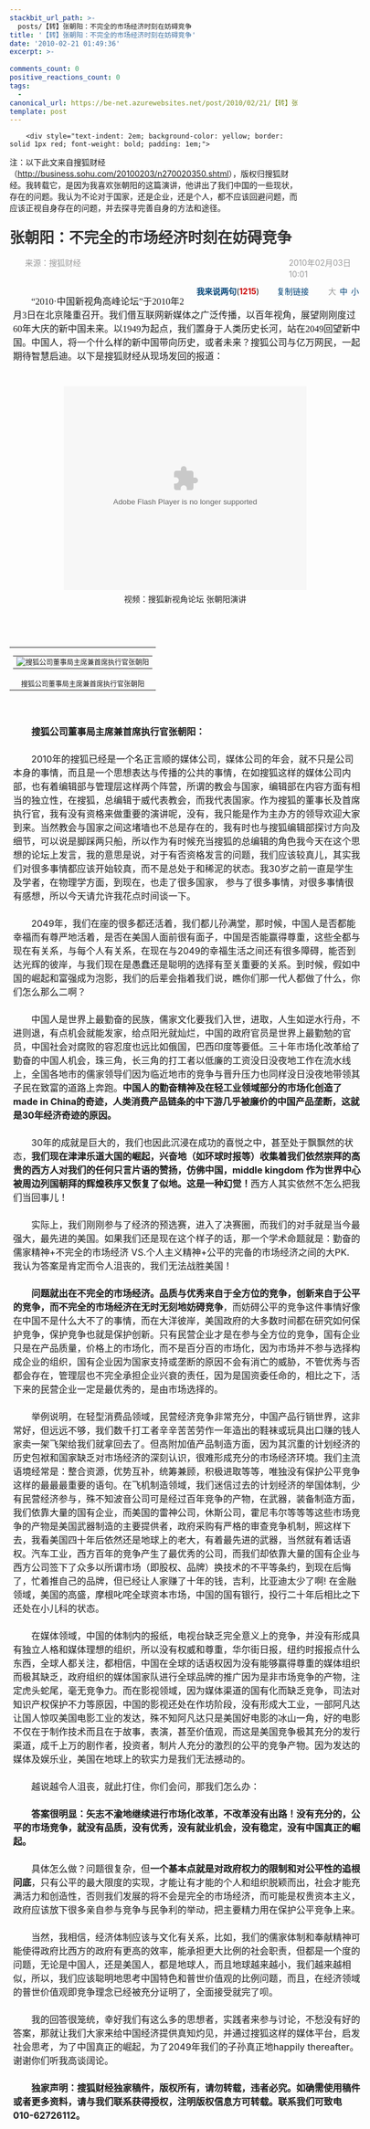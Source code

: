 ```yaml
---
stackbit_url_path: >-
  posts/【转】张朝阳：不完全的市场经济时刻在妨碍竞争
title: '【转】张朝阳：不完全的市场经济时刻在妨碍竞争'
date: '2010-02-21 01:49:36'
excerpt: >-
  
comments_count: 0
positive_reactions_count: 0
tags: 
  - 
canonical_url: https://be-net.azurewebsites.net/post/2010/02/21/【转】张朝阳：不完全的市场经济时刻在妨碍竞争
template: post
---
```


        <div style="text-indent: 2em; background-color: yellow; border: solid 1px red; font-weight: bold; padding: 1em;">
<p>注：以下此文来自搜狐财经（<a href="http://business.sohu.com/20100203/n270020350.shtml">http://business.sohu.com/20100203/n270020350.shtml</a>），版权归搜狐财经。我转载它，是因为我喜欢张朝阳的这篇演讲，他讲出了我们中国的一些现状，存在的问题。我认为不论对于国家，还是企业，还是个人，都不应该回避问题，而应该正视自身存在的问题，并去探寻完善自身的方法和途径。</p>
</div>
<h1 style="margin-top: 0px; margin-right: 0px; margin-bottom: 0px; margin-left: 0px; padding-top: 10px; padding-right: 0px; padding-bottom: 15px; padding-left: 0px; font-size: 26px; font-weight: bold; color: rgb(51, 51, 51); line-height: 38px; ">张朝阳：不完全的市场经济时刻在妨碍竞争</h1>
<div class="sourceTime" style="margin-top: 0px; margin-right: auto; margin-bottom: 0px; margin-left: auto; padding-top: 0px; padding-right: 0px; padding-bottom: 0px; padding-left: 0px; border-top-width: 0px; border-right-width: 0px; border-bottom-width: 0px; border-left-width: 0px; border-style: initial; border-color: initial; width: 615px; height: 22px; color: rgb(153, 153, 153); text-align: left; line-height: 20px; ">
<div class="l" style="margin-top: 0px; margin-right: 0px; margin-bottom: 0px; margin-left: 0px; padding-top: 0px; padding-right: 0px; padding-bottom: 0px; padding-left: 0px; border-top-width: 0px; border-right-width: 0px; border-bottom-width: 0px; border-left-width: 0px; border-style: initial; border-color: initial; display: inline; float: left; width: 488px; "><a target="_blank" style="color: rgb(153, 153, 153); text-decoration: none; cursor: default; " href="http://business.sohu.com/"><img height="15px" style="margin-top: 0px; margin-right: 12px; margin-bottom: 0px; margin-left: 0px; padding-top: 0px; padding-right: 0px; padding-bottom: 0px; padding-left: 0px; border-top-width: 0px; border-right-width: 0px; border-bottom-width: 0px; border-left-width: 0px; border-style: initial; border-color: initial; float: left; " alt="" src="https://raw.githubusercontent.com/Jeff-Tian/blogengine.net/master/Source/BlogEngine/BlogEngine.NET/App_Data/files/image_327.png"></a>来源：<span id="media_span" style="margin-top: 0px; margin-right: 0px; margin-bottom: 0px; margin-left: 0px; padding-top: 0px; padding-right: 0px; padding-bottom: 0px; padding-left: 0px; border-top-width: 0px; border-right-width: 0px; border-bottom-width: 0px; border-left-width: 0px; border-style: initial; border-color: initial; ">搜狐财经</span></div>
<div class="r" style="margin-top: 0px; margin-right: 0px; margin-bottom: 0px; margin-left: 0px; padding-top: 0px; padding-right: 0px; padding-bottom: 0px; padding-left: 0px; border-top-width: 0px; border-right-width: 0px; border-bottom-width: 0px; border-left-width: 0px; border-style: initial; border-color: initial; display: inline; float: right; width: 126px; ">2010年02月03日10:01</div>
</div>
<div class="line" style="margin-top: 0px; margin-right: auto; margin-bottom: 0px; margin-left: auto; padding-top: 0px; padding-right: 0px; padding-bottom: 0px; padding-left: 0px; border-top-width: 0px; border-right-width: 0px; border-bottom-width: 0px; border-left-width: 0px; border-style: initial; border-color: initial; background-image: url(http://news.sohu.com/upload/pagerevision20090916/xx1.gif); background-attachment: initial; background-origin: initial; background-clip: initial; background-color: initial; height: 1px; width: 615px; overflow-x: hidden; overflow-y: hidden; clear: both; font-size: 1px; background-position: initial initial; background-repeat: initial initial; ">&nbsp;</div>
<div class="function clear" style="margin-top: 5px; margin-right: auto; margin-bottom: 0px; margin-left: auto; padding-top: 0px; padding-right: 0px; padding-bottom: 0px; padding-left: 0px; border-top-width: 0px; border-right-width: 0px; border-bottom-width: 0px; border-left-width: 0px; border-style: initial; border-color: initial; zoom: 1; width: 615px; text-align: left; ">
<div class="l" style="margin-top: 0px; margin-right: 0px; margin-bottom: 0px; margin-left: 0px; padding-top: 0px; padding-right: 0px; padding-bottom: 0px; padding-left: 0px; border-top-width: 0px; border-right-width: 0px; border-bottom-width: 0px; border-left-width: 0px; border-style: initial; border-color: initial; display: inline; float: left; line-height: 24px; "><sohuadcode></sohuadcode></div>
<div class="r" style="margin-top: 3px; margin-right: 0px; margin-bottom: 0px; margin-left: 0px; padding-top: 0px; padding-right: 0px; padding-bottom: 0px; padding-left: 0px; border-top-width: 0px; border-right-width: 0px; border-bottom-width: 0px; border-left-width: 0px; border-style: initial; border-color: initial; display: inline; float: right; line-height: 22px; ">
<div class="commentLink" style="margin-top: 0px; margin-right: 6px; margin-bottom: 0px; margin-left: 0px; padding-top: 0px; padding-right: 0px; padding-bottom: 0px; padding-left: 0px; border-top-width: 0px; border-right-width: 0px; border-bottom-width: 0px; border-left-width: 0px; border-style: initial; border-color: initial; background-image: url(http://news.sohu.com/upload/pagerevision20090916/icon.gif); background-attachment: initial; background-origin: initial; background-clip: initial; background-color: initial; float: left; text-indent: 20px; background-position: -100px 0px; background-repeat: no-repeat no-repeat; "><a target="_blank" style="color: rgb(0, 66, 118); text-decoration: none; " href="http://comment2.news.sohu.com/t_270020350.html"><strong>我来说两句</strong></a>(<span id="commA" style="margin-top: 0px; margin-right: 0px; margin-bottom: 0px; margin-left: 0px; padding-top: 0px; padding-right: 0px; padding-bottom: 0px; padding-left: 0px; border-top-width: 0px; border-right-width: 0px; border-bottom-width: 0px; border-left-width: 0px; border-style: initial; border-color: initial; color: rgb(204, 0, 0); font-weight: bold; ">1215</span>)</div>
<div class="copylink" style="margin-top: 0px; margin-right: 6px; margin-bottom: 0px; margin-left: 0px; padding-top: 0px; padding-right: 0px; padding-bottom: 0px; padding-left: 0px; border-top-width: 0px; border-right-width: 0px; border-bottom-width: 0px; border-left-width: 0px; border-style: initial; border-color: initial; background-image: url(http://news.sohu.com/upload/pagerevision20090916/icon.gif); background-attachment: initial; background-origin: initial; background-clip: initial; background-color: initial; float: left; text-indent: 25px; background-position: -100px -30px; background-repeat: no-repeat no-repeat; "><a style="color: rgb(0, 66, 118); text-decoration: none; " href="http://business.sohu.com/20100203/n270020350.shtml">复制链接</a></div>
<div class="fontSize" id="fs16" style="margin-top: 0px; margin-right: 0px; margin-bottom: 0px; margin-left: 0px; padding-top: 0px; padding-right: 0px; padding-bottom: 0px; padding-left: 0px; border-top-width: 0px; border-right-width: 0px; border-bottom-width: 0px; border-left-width: 0px; border-style: initial; border-color: initial; background-image: url(http://news.sohu.com/upload/pagerevision20090916/icon.gif); background-attachment: initial; background-origin: initial; background-clip: initial; background-color: initial; float: left; text-indent: 25px; color: rgb(153, 153, 153); background-position: -100px -60px; background-repeat: no-repeat no-repeat; "><span style="margin-top: 0px; margin-right: 3px; margin-bottom: 0px; margin-left: 3px; padding-top: 0px; padding-right: 0px; padding-bottom: 0px; padding-left: 0px; border-top-width: 0px; border-right-width: 0px; border-bottom-width: 0px; border-left-width: 0px; border-style: initial; border-color: initial; ">大</span><a style="color: rgb(0, 66, 118); text-decoration: none; margin-top: 0px; margin-right: 3px; margin-bottom: 0px; margin-left: 3px; " href="http://business.sohu.com/20100203/n270020350.shtml">中</a><a style="color: rgb(0, 66, 118); text-decoration: none; margin-top: 0px; margin-right: 3px; margin-bottom: 0px; margin-left: 3px; " href="http://business.sohu.com/20100203/n270020350.shtml">小</a></div>
</div>
</div>
<div class="text clear" id="contentText" style="margin-top: 0px; margin-right: auto; margin-bottom: 0px; margin-left: auto; padding-top: 0px; padding-right: 0px; padding-bottom: 0px; padding-left: 0px; border-top-width: 0px; border-right-width: 0px; border-bottom-width: 0px; border-left-width: 0px; border-style: initial; border-color: initial; zoom: 1; width: 615px; text-align: left; line-height: 24px; font-size: 16px; ">
<p style="margin-top: 24px; margin-right: auto; margin-bottom: 0px; margin-left: auto; padding-top: 0px; padding-right: 0px; padding-bottom: 0px; padding-left: 6px; border-top-width: 0px; border-right-width: 0px; border-bottom-width: 0px; border-left-width: 0px; border-style: initial; border-color: initial; ">　　<font face="楷体_GB2312">“2010·中国新视角高峰论坛”于2010年2月3日在北京隆重召开。我们借互联网新媒体之广泛传播，以百年视角，展望刚刚度过60年大庆的新中国未来。以1949为起点，我们置身于人类历史长河，站在2049回望新中国。中国人，将一个什么样的新中国带向历史，或者未来？搜狐公司与亿万网民，一起期待智慧启迪。以下是搜狐财经从现场发回的报道：</font></p>
<div class="video" style="margin-top: 30px; margin-right: auto; margin-bottom: 35px; margin-left: auto; padding-top: 10px; padding-right: 0px; padding-bottom: 0px; padding-left: 0px; border-top-width: 0px; border-right-width: 0px; border-bottom-width: 0px; border-left-width: 0px; border-style: initial; border-color: initial; width: 445px; height: 386px; background-image: url(http://news.sohu.com/upload/pagerevision20090916/video.jpg); background-attachment: initial; background-origin: initial; background-clip: initial; background-color: initial; text-align: center; background-position: initial initial; background-repeat: initial initial; "><embed type="application/x-shockwave-flash" src="http://news.sohu.com/player/20091120/Main.swf" width="425" height="357" id="player79" name="player79" bgcolor="#000000" quality="high" allowfullscreen="true" allowscriptaccess="always" wmode="transparent" flashvars="type=Singleton&amp;domain=inner&amp;skin=0&amp;flv=http://data.vod.sohu.com/20100204/e00ac39a-8320-4f8c-aa8a-a4ad2f376d2eV.mp4&amp;cover=http://photocdn.sohu.com/20100204/e00ac39a-8320-4f8c-aa8a-a4ad2f376d2eB.jpg&amp;autoPlay=false&amp;recommend=&amp;pageUrl=http://business.sohu.com/20100203/n270020350.shtml&amp;srcapp=&amp;inPlayerAd=&amp;videoEndCallback=&amp;clipPlayCallback=&amp;sid=1002080954031123&amp;pid=null&amp;nid=null"><span style="margin-top: 8px; margin-right: 0px; margin-bottom: 0px; margin-left: 0px; padding-top: 0px; padding-right: 0px; padding-bottom: 0px; padding-left: 0px; border-top-width: 0px; border-right-width: 0px; border-bottom-width: 0px; border-left-width: 0px; border-style: initial; border-color: initial; display: block; font-size: 14px; line-height: 16px; ">视频：搜狐新视角论坛 张朝阳演讲</span></div>
<br>
<table cellspacing="0" cellpadding="0" align="center" border="0" style="font-size: 12px; ">
    <tbody>
        <tr>
            <td align="middle" style="font-size: 12px; ">
            <table cellspacing="0" cellpadding="0" border="0" style="font-size: 12px; ">
                <tbody>
                    <tr>
                        <td style="font-size: 12px; "><img alt="搜狐公司董事局主席兼首席执行官张朝阳" align="middle" style="margin-top: 0px; margin-right: 0px; margin-bottom: 0px; margin-left: 0px; padding-top: 0px; padding-right: 0px; padding-bottom: 0px; padding-left: 0px; border-top-width: 0px; border-right-width: 0px; border-bottom-width: 0px; border-left-width: 0px; border-style: initial; border-color: initial; " src="https://raw.githubusercontent.com/Jeff-Tian/blogengine.net/master/Source/BlogEngine/BlogEngine.NET/App_Data/files/image_328.png"></td>
                    </tr>
                </tbody>
            </table>
            </td>
        </tr>
        <tr>
            <td align="middle" scw_ig="yes" style="font-size: 12px; ">搜狐公司董事局主席兼首席执行官张朝阳</td>
        </tr>
    </tbody>
</table>
<br>
<p style="margin-top: 24px; margin-right: auto; margin-bottom: 0px; margin-left: auto; padding-top: 0px; padding-right: 0px; padding-bottom: 0px; padding-left: 6px; border-top-width: 0px; border-right-width: 0px; border-bottom-width: 0px; border-left-width: 0px; border-style: initial; border-color: initial; ">　　<strong>搜狐公司董事局主席兼首席执行官张朝阳：</strong></p>
<p style="margin-top: 24px; margin-right: auto; margin-bottom: 0px; margin-left: auto; padding-top: 0px; padding-right: 0px; padding-bottom: 0px; padding-left: 6px; border-top-width: 0px; border-right-width: 0px; border-bottom-width: 0px; border-left-width: 0px; border-style: initial; border-color: initial; ">　　2010年的搜狐已经是一个名正言顺的媒体公司，媒体公司的年会，就不只是公司本身的事情，而且是一个思想表达与传播的公共的事情，在如搜狐这样的媒体公司内部，也有着编辑部与管理层这样两个阵营，所谓的教会与国家，编辑部在内容方面有相当的独立性，在搜狐，总编辑于威代表教会，而我代表国家。作为搜狐的董事长及首席执行官，我有没有资格来做重要的演讲呢，没有，我只能是作为主办方的领导欢迎大家到来。当然教会与国家之间这堵墙也不总是存在的，我有时也与搜狐编辑部探讨方向及细节，可以说是脚踩两只船，所以作为有时候充当搜狐的总编辑的角色我今天在这个思想的论坛上发言，我的意思是说，对于有否资格发言的问题，我们应该较真儿，其实我们对很多事情都应该开始较真，而不是总处于和稀泥的状态。我30岁之前一直是学生及学者，在物理学方面，到现在，也走了很多国家， 参与了很多事情，对很多事情很有感想，所以今天请允许我花点时间谈一下。</p>
<p style="margin-top: 24px; margin-right: auto; margin-bottom: 0px; margin-left: auto; padding-top: 0px; padding-right: 0px; padding-bottom: 0px; padding-left: 6px; border-top-width: 0px; border-right-width: 0px; border-bottom-width: 0px; border-left-width: 0px; border-style: initial; border-color: initial; ">　　2049年，我们在座的很多都还活着，我们都儿孙满堂，那时候，中国人是否都能幸福而有尊严地活着，是否在美国人面前很有面子，中国是否能赢得尊重，这些全都与现在有关系，与每个人有关系，在现在与2049的幸福生活之间还有很多障碍，能否到达光辉的彼岸，与我们现在是愚蠢还是聪明的选择有至关重要的关系。到时候，假如中国的崛起和富强成为泡影，我们的后辈会指着我们说，瞧你们那一代人都做了什么，你们怎么那么二啊？</p>
<p style="margin-top: 24px; margin-right: auto; margin-bottom: 0px; margin-left: auto; padding-top: 0px; padding-right: 0px; padding-bottom: 0px; padding-left: 6px; border-top-width: 0px; border-right-width: 0px; border-bottom-width: 0px; border-left-width: 0px; border-style: initial; border-color: initial; ">　　中国人是世界上最勤奋的民族，儒家文化要我们入世，进取，人生如逆水行舟，不进则退，有点机会就能发家，给点阳光就灿烂，中国的政府官员是世界上最勤勉的官员，中国社会对腐败的容忍度也远比如俄国，巴西印度等要低。三十年市场化改革给了勤奋的中国人机会，珠三角，长三角的打工者以低廉的工资没日没夜地工作在流水线上，全国各地市的儒家领导们因为临近地市的竞争与晋升压力也同样没日没夜地带领其子民在致富的道路上奔跑。<strong>中国人的勤奋精神及在轻工业领域部分的市场化创造了made in China的奇迹，人类消费产品链条的中下游几乎被廉价的中国产品垄断，这就是30年经济奇迹的原因。</strong></p>
<p style="margin-top: 24px; margin-right: auto; margin-bottom: 0px; margin-left: auto; padding-top: 0px; padding-right: 0px; padding-bottom: 0px; padding-left: 6px; border-top-width: 0px; border-right-width: 0px; border-bottom-width: 0px; border-left-width: 0px; border-style: initial; border-color: initial; ">　　30年的成就是巨大的，我们也因此沉浸在成功的喜悦之中，甚至处于飘飘然的状态，<strong>我们现在津津乐道大国的崛起，兴奋地（如环球时报等）收集着我们依然崇拜的高贵的西方人对我们的任何只言片语的赞扬，仿佛中国，middle kingdom 作为世界中心被周边列国朝拜的辉煌秩序又恢复了似地。这是一种幻觉！</strong>西方人其实依然不怎么把我们当回事儿！</p>
<p style="margin-top: 24px; margin-right: auto; margin-bottom: 0px; margin-left: auto; padding-top: 0px; padding-right: 0px; padding-bottom: 0px; padding-left: 6px; border-top-width: 0px; border-right-width: 0px; border-bottom-width: 0px; border-left-width: 0px; border-style: initial; border-color: initial; ">　　实际上，我们刚刚参与了经济的预选赛，进入了决赛圈，而我们的对手就是当今最强大，最先进的美国。如果我们还是现在这个样子的话，那一个学术命题就是：勤奋的儒家精神+不完全的市场经济 VS.个人主义精神+公平的完备的市场经济之间的大PK. 我认为答案是肯定而令人沮丧的，我们无法战胜美国！</p>
<p style="margin-top: 24px; margin-right: auto; margin-bottom: 0px; margin-left: auto; padding-top: 0px; padding-right: 0px; padding-bottom: 0px; padding-left: 6px; border-top-width: 0px; border-right-width: 0px; border-bottom-width: 0px; border-left-width: 0px; border-style: initial; border-color: initial; ">　　<strong>问题就出在不完全的市场经济。品质与优秀来自于全方位的竞争，创新来自于公平的竞争，而不完全的市场经济在无时无刻地妨碍竞争</strong>，而妨碍公平的竞争这件事情好像在中国不是什么大不了的事情，而在大洋彼岸，美国政府的大多数时间都在研究如何保护竞争，保护竞争也就是保护创新。只有民营企业才是在参与全方位的竞争，国有企业只是在产品质量，价格上的市场化，而不是百分百的市场化，因为市场并不参与选择构成企业的组织，国有企业因为国家支持或垄断的原因不会有消亡的威胁，不管优秀与否都会存在，管理层也不完全承担企业兴衰的责任，因为是国资委任命的，相比之下，活下来的民营企业一定是最优秀的，是由市场选择的。</p>
<p style="margin-top: 24px; margin-right: auto; margin-bottom: 0px; margin-left: auto; padding-top: 0px; padding-right: 0px; padding-bottom: 0px; padding-left: 6px; border-top-width: 0px; border-right-width: 0px; border-bottom-width: 0px; border-left-width: 0px; border-style: initial; border-color: initial; ">　　举例说明，在轻型消费品领域，民营经济竞争非常充分，中国产品行销世界，这非常好，但远远不够，我们数千打工者辛辛苦苦劳作一年造出的鞋袜或玩具出口赚的钱人家卖一架飞架给我们就拿回去了。但高附加值产品制造方面，因为其沉重的计划经济的历史包袱和国家缺乏对市场经济的深刻认识，很难形成充分的市场经济环境。我们主流语境经常是：整合资源，优势互补，统筹兼顾，积极进取等等，唯独没有保护公平竞争这样的最最最重要的语句。在飞机制造领域，我们迷信过去的计划经济的举国体制，少有民营经济参与，殊不知波音公司可是经过百年竞争的产物，在武器，装备制造方面，我们依靠大量的国有企业，而美国的雷神公司，休斯公司，霍尼韦尔等等等这些市场竞争的产物是美国武器制造的主要提供者，政府采购有严格的审查竞争机制，照这样下去，我看美国四十年后依然还是地球上的老大，有着最先进的武器，当然就有着话语权。汽车工业，西方百年的竞争产生了最优秀的公司，而我们却依靠大量的国有企业与西方公司签下了众多以所谓市场（即股权、品牌）换技术的不平等条约，到现在后悔了，忙着推自己的品牌，但已经让人家赚了十年的钱，吉利，比亚迪太少了啊! 在金融领域，美国的高盛，摩根叱咤全球资本市场，中国的国有银行，投行二十年后相比之下还处在小儿科的状态。</p>
<p style="margin-top: 24px; margin-right: auto; margin-bottom: 0px; margin-left: auto; padding-top: 0px; padding-right: 0px; padding-bottom: 0px; padding-left: 6px; border-top-width: 0px; border-right-width: 0px; border-bottom-width: 0px; border-left-width: 0px; border-style: initial; border-color: initial; ">　　在媒体领域，中国的体制内的报纸，电视台缺乏完全意义上的竞争，并没有形成具有独立人格和媒体理想的组织，所以没有权威和尊重，华尔街日报，纽约时报报点什么东西，全球人都关注，都相信，中国在全球的话语权因为没有能够赢得尊重的媒体组织而极其缺乏，政府组织的媒体国家队进行全球品牌的推广因为是非市场竞争的产物，注定虎头蛇尾，毫无竞争力。而在影视领域，因为媒体渠道的国有化而缺乏竞争，司法对知识产权保护不力等原因，中国的影视还处在作坊阶段，没有形成大工业，一部阿凡达让国人惊叹美国电影工业的发达，殊不知阿凡达只是美国好电影的冰山一角，好的电影不仅在于制作技术而且在于故事，表演，甚至价值观，而这是美国竞争极其充分的发行渠道，成千上万的剧作者，投资者，制片人充分的激烈的公平的竞争产物。因为发达的媒体及娱乐业，美国在地球上的软实力是我们无法撼动的。</p>
<p style="margin-top: 24px; margin-right: auto; margin-bottom: 0px; margin-left: auto; padding-top: 0px; padding-right: 0px; padding-bottom: 0px; padding-left: 6px; border-top-width: 0px; border-right-width: 0px; border-bottom-width: 0px; border-left-width: 0px; border-style: initial; border-color: initial; ">　　越说越令人沮丧，就此打住，你们会问，那我们怎么办：</p>
<p style="margin-top: 24px; margin-right: auto; margin-bottom: 0px; margin-left: auto; padding-top: 0px; padding-right: 0px; padding-bottom: 0px; padding-left: 6px; border-top-width: 0px; border-right-width: 0px; border-bottom-width: 0px; border-left-width: 0px; border-style: initial; border-color: initial; ">　　<strong>答案很明显：矢志不渝地继续进行市场化改革，不改革没有出路！没有充分的，公平的市场竞争，就没有品质，没有优秀，没有就业机会，没有稳定，没有中国真正的崛起。</strong></p>
<p style="margin-top: 24px; margin-right: auto; margin-bottom: 0px; margin-left: auto; padding-top: 0px; padding-right: 0px; padding-bottom: 0px; padding-left: 6px; border-top-width: 0px; border-right-width: 0px; border-bottom-width: 0px; border-left-width: 0px; border-style: initial; border-color: initial; ">　　具体怎么做？问题很复杂，但<strong>一个基本点就是对政府权力的限制和对公平性的追根问底</strong>，只有公平的最大限度的实现，才能让有才能的个人和组织脱颖而出，社会才能充满活力和创造性，否则我们发展的将不会是完全的市场经济，而可能是权贵资本主义，政府应该放下很多亲自参与竞争与民争利的举动，把主要精力用在保护公平竞争上来。</p>
<p style="margin-top: 24px; margin-right: auto; margin-bottom: 0px; margin-left: auto; padding-top: 0px; padding-right: 0px; padding-bottom: 0px; padding-left: 6px; border-top-width: 0px; border-right-width: 0px; border-bottom-width: 0px; border-left-width: 0px; border-style: initial; border-color: initial; ">　　当然，我相信，经济体制应该与文化有关系，比如，我们的儒家体制和奉献精神可能使得政府比西方的政府有更高的效率，能承担更大比例的社会职责，但都是一个度的问题，无论是中国人，还是美国人，都是地球人，而且地球越来越小，我们越来越相似，所以，我们应该聪明地思考中国特色和普世价值观的比例问题，而且，在经济领域的普世价值观即竞争理念已经被充分证明了，全面接受就完了呗。</p>
<p style="margin-top: 24px; margin-right: auto; margin-bottom: 0px; margin-left: auto; padding-top: 0px; padding-right: 0px; padding-bottom: 0px; padding-left: 6px; border-top-width: 0px; border-right-width: 0px; border-bottom-width: 0px; border-left-width: 0px; border-style: initial; border-color: initial; ">　　我的回答很笼统，幸好我们有这么多的思想者，实践者来参与讨论，不愁没有好的答案，那就让我们大家来给中国经济提供真知灼见，并通过搜狐这样的媒体平台，启发社会思考，为了中国真正的崛起，为了2049年我们的子孙真正地happily thereafter。谢谢你们听我高谈阔论。</p>
<p style="margin-top: 24px; margin-right: auto; margin-bottom: 0px; margin-left: auto; padding-top: 0px; padding-right: 0px; padding-bottom: 0px; padding-left: 6px; border-top-width: 0px; border-right-width: 0px; border-bottom-width: 0px; border-left-width: 0px; border-style: initial; border-color: initial; ">　　<strong>独家声明：搜狐财经独家稿件，版权所有，请勿转载，违者必究。如确需使用稿件或者更多资料，请与我们联系获得授权，注明版权信息方可转载。联系我们可致电010-62726112。</strong></p>
</div>
<p>&nbsp;</p>
      